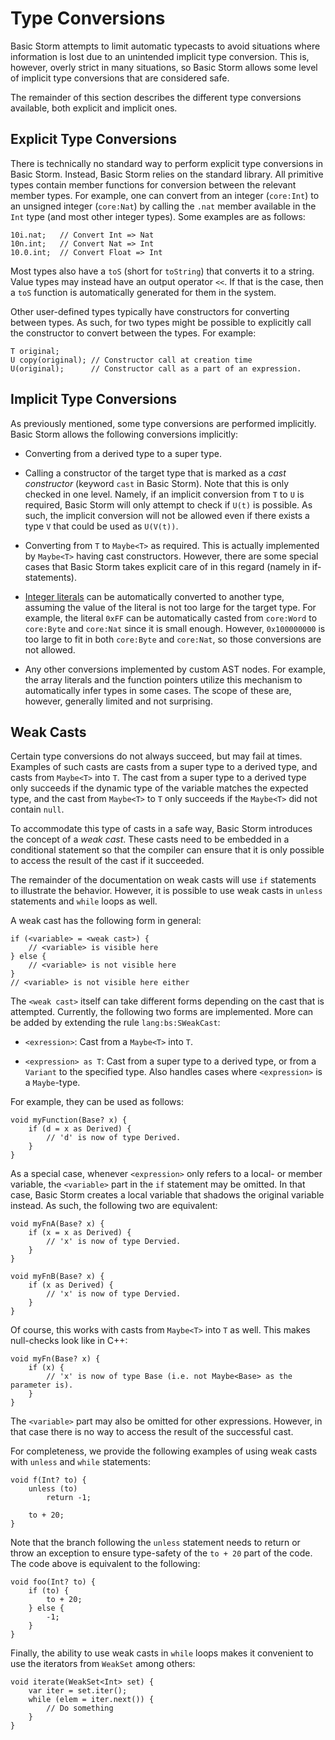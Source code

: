 Type Conversions
================

Basic Storm attempts to limit automatic typecasts to avoid situations where information is lost due
to an unintended implicit type conversion. This is, however, overly strict in many situations, so
Basic Storm allows some level of implicit type conversions that are considered safe.

The remainder of this section describes the different type conversions available, both explicit and
implicit ones.


Explicit Type Conversions
-------------------------

There is technically no standard way to perform explicit type conversions in Basic Storm. Instead,
Basic Storm relies on the standard library. All primitive types contain member functions for
conversion between the relevant member types. For example, one can convert from an integer
(`core:Int`) to an unsigned integer (`core:Nat`) by calling the `.nat` member available in the `Int`
type (and most other integer types). Some examples are as follows:

```bsstmt
10i.nat;   // Convert Int => Nat
10n.int;   // Convert Nat => Int
10.0.int;  // Convert Float => Int
```

Most types also have a `toS` (short for `toString`) that converts it to a string. Value types may
instead have an output operator `<<`. If that is the case, then a `toS` function is automatically
generated for them in the system.

Other user-defined types typically have constructors for converting between types. As such, for two
types might be possible to explicitly call the constructor to convert between the types. For
example:

```bsstmt
T original;
U copy(original); // Constructor call at creation time
U(original);      // Constructor call as a part of an expression.
```

Implicit Type Conversions
-------------------------

As previously mentioned, some type conversions are performed implicitly. Basic Storm allows the
following conversions implicitly:

- Converting from a derived type to a super type.

- Calling a constructor of the target type that is marked as a *cast constructor* (keyword `cast` in
  Basic Storm). Note that this is only checked in one level. Namely, if an implicit conversion from
  `T` to `U` is required, Basic Storm will only attempt to check if `U(t)` is possible. As such, the
  implicit conversion will not be allowed even if there exists a type `V` that could be used as
  `U(V(t))`.

- Converting from `T` to `Maybe<T>` as required. This is actually implemented by `Maybe<T>` having
  cast constructors. However, there are some special cases that Basic Storm takes explicit care of
  in this regard (namely in if-statements).

- [Integer literals](md:Literals) can be automatically converted to another type, assuming the value
  of the literal is not too large for the target type. For example, the literal `0xFF` can be
  automatically casted from `core:Word` to `core:Byte` and `core:Nat` since it is small enough.
  However, `0x100000000` is too large to fit in both `core:Byte` and `core:Nat`, so those
  conversions are not allowed.

- Any other conversions implemented by custom AST nodes. For example, the array literals and the
  function pointers utilize this mechanism to automatically infer types in some cases. The scope of
  these are, however, generally limited and not surprising.


Weak Casts
----------

Certain type conversions do not always succeed, but may fail at times. Examples of such casts are
casts from a super type to a derived type, and casts from `Maybe<T>` into `T`. The cast from a super
type to a derived type only succeeds if the dynamic type of the variable matches the expected type,
and the cast from `Maybe<T>` to `T` only succeeds if the `Maybe<T>` did not contain `null`.

To accommodate this type of casts in a safe way, Basic Storm introduces the concept of a *weak
cast*. These casts need to be embedded in a conditional statement so that the compiler can ensure
that it is only possible to access the result of the cast if it succeeded.

The remainder of the documentation on weak casts will use `if` statements to illustrate the
behavior. However, it is possible to use weak casts in `unless` statements and `while` loops as
well.

A weak cast has the following form in general:

```bsstmt:placeholders
if (<variable> = <weak cast>) {
    // <variable> is visible here
} else {
    // <variable> is not visible here
}
// <variable> is not visible here either
```

The `<weak cast>` itself can take different forms depending on the cast that is attempted.
Currently, the following two forms are implemented. More can be added by extending the rule
`lang:bs:SWeakCast`:

- `<exression>`: Cast from a `Maybe<T>` into `T`.

- `<expression> as T`: Cast from a super type to a derived type, or from a `Variant` to the
  specified type. Also handles cases where `<expression>` is a `Maybe`-type.

For example, they can be used as follows:

```bs
void myFunction(Base? x) {
    if (d = x as Derived) {
        // 'd' is now of type Derived.
    }
}
```

As a special case, whenever `<expression>` only refers to a local- or member variable, the
`<variable>` part in the `if` statement may be omitted. In that case, Basic Storm creates a local
variable that shadows the original variable instead. As such, the following two are equivalent:

```bs
void myFnA(Base? x) {
    if (x = x as Derived) {
        // 'x' is now of type Dervied.
    }
}

void myFnB(Base? x) {
    if (x as Derived) {
        // 'x' is now of type Dervied.
    }
}
```

Of course, this works with casts from `Maybe<T>` into `T` as well. This makes null-checks look like
in C++:

```bs
void myFn(Base? x) {
    if (x) {
        // 'x' is now of type Base (i.e. not Maybe<Base> as the parameter is).
    }
}
```

The `<variable>` part may also be omitted for other expressions. However, in that case there is no
way to access the result of the successful cast.


For completeness, we provide the following examples of using weak casts with `unless` and `while`
statements:

```bs
void f(Int? to) {
    unless (to)
        return -1;

    to + 20;
}
```

Note that the branch following the `unless` statement needs to return or throw an exception to
ensure type-safety of the `to + 20` part of the code. The code above is equivalent to the following:

```bs
void foo(Int? to) {
    if (to) {
        to + 20;
    } else {
        -1;
    }
}
```

Finally, the ability to use weak casts in `while` loops makes it convenient to use the iterators
from `WeakSet` among others:

```bs
void iterate(WeakSet<Int> set) {
    var iter = set.iter();
    while (elem = iter.next()) {
        // Do something
    }
}
```

